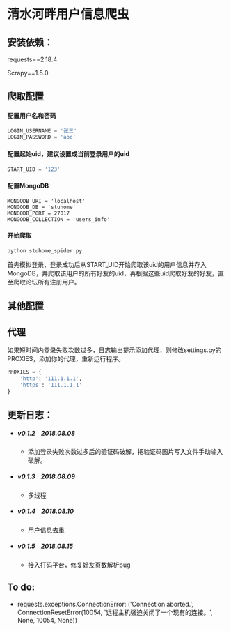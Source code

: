 # 清水河畔用户信息爬虫


## 安装依赖：

requests==2.18.4

Scrapy==1.5.0



## 爬取配置

#### 配置用户名和密码

```python
LOGIN_USERNAME = '张三'
LOGIN_PASSWORD = 'abc'
```

#### 配置起始uid，建议设置成当前登录用户的uid

```python
START_UID = '123'
```

#### 配置MongoDB

```
MONGODB_URI = 'localhost'
MONGODB_DB = 'stuhome'
MONGODB_PORT = 27017
MONGODB_COLLECTION = 'users_info'
```

#### 开始爬取

`python stuhome_spider.py`

首先模拟登录，登录成功后从START_UID开始爬取该uid的用户信息并存入MongoDB，并爬取该用户的所有好友的uid，再根据这些uid爬取好友的好友，直至爬取论坛所有注册用户。




## 其他配置

## 代理

如果短时间内登录失败次数过多，日志输出提示添加代理，则修改settings.py的PROXIES，添加你的代理，重新运行程序。

```python
PROXIES = {
    'http': '111.1.1.1',
    'https': '111.1.1.1'
}
```



## 更新日志：

* ##### v0.1.2  &nbsp;&nbsp; 2018.08.08

     * 添加登录失败次数过多后的验证码破解，把验证码图片写入文件手动输入破解。
* ##### v0.1.3	&nbsp;&nbsp; 2018.08.09

     * 多线程

* ##### v0.1.4 &nbsp;&nbsp;  2018.08.10

     * 用户信息去重
     
* ##### v0.1.5 &nbsp;&nbsp;  2018.08.15

     * 接入打码平台，修复好友页数解析bug



## To do:

* requests.exceptions.ConnectionError: ('Connection aborted.', ConnectionResetError(10054, '远程主机强迫关闭了一个现有的连接。', None, 10054, None)) 